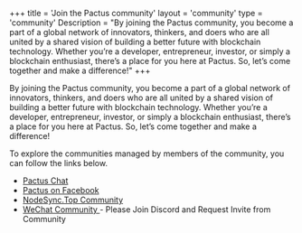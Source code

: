 +++
title = 'Join the Pactus community'
layout = 'community'
type = 'community'
Description = "By joining the Pactus community, you become a part of a global network of innovators, thinkers, and doers who are all united by a shared vision of building a better future with blockchain technology. Whether you’re a developer, entrepreneur, investor, or simply a blockchain enthusiast, there’s a place for you here at Pactus. So, let’s come together and make a difference!"
+++

By joining the Pactus community, you become a part of a global network of innovators, thinkers, and doers who are all united by a shared vision of building a better future with blockchain technology. Whether you’re a developer, entrepreneur, investor, or simply a blockchain enthusiast, there’s a place for you here at Pactus. So, let’s come together and make a difference!

To explore the communities managed by members of the community, you can follow the links below.

<ul class="list-none">
  <li class="group">
    <a target="_blank" href="https://t.me/pactuschat" class="hover:text-[#7064e9]">
      <i class="fa-brands fa-telegram mr-3 text-2xl"></i>Pactus Chat
    </a>
  </li>
   <li class="group">
    <a target="_blank" href="https://www.facebook.com/PactusChain" class="hover:text-[#7064e9]">
      <i class="fa-brands fa-facebook mr-3 text-2xl"></i>Pactus on Facebook
    </a>
  </li>
  <li class="group">
    <a target="_blank" href="https://t.me/nodesync_top" class="hover:text-[#7064e9]">
      <i class="fa-brands fa-telegram mr-3 text-2xl"></i>NodeSync.Top Community
    </a>
  </li>
  <li class="group">
    <a target="_blank" href="https://discord.gg/H5vZkNnXCu" class="hover:text-[#7064e9]">
      <i class="fa-brands fa-weixin mr-3 text-2xl"></i>WeChat Community
    </a> - Please Join Discord and Request Invite from Community
  </li>
</ul>
